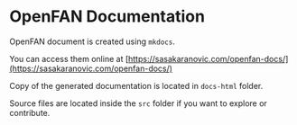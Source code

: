 # OpenFAN Documentation

OpenFAN document is created using `mkdocs`.

You can access them online at [https://sasakaranovic.com/openfan-docs/](https://sasakaranovic.com/openfan-docs/)

Copy of the generated documentation is located in `docs-html` folder.

Source files are located inside the `src` folder if you want to explore or contribute.
